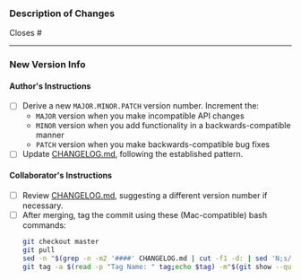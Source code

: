 ### Description of Changes
Closes #    <!-- Enter the issue number this PR addresses. If none, remove this line. -->


---
### New Version Info

#### Author's Instructions
- [ ] Derive a new `MAJOR.MINOR.PATCH` version number. Increment the:
    - `MAJOR` version when you make incompatible API changes
    - `MINOR` version when you add functionality in a backwards-compatible manner
    - `PATCH` version when you make backwards-compatible bug fixes
- [ ] Update [CHANGELOG.md](https://github.com/scrooloose/nerdtree/blob/master/CHANGELOG.md), following the established pattern.
#### Collaborator's Instructions
- [ ] Review [CHANGELOG.md](https://github.com/scrooloose/nerdtree/blob/master/CHANGELOG.md), suggesting a different version number if necessary.
- [ ] After merging, tag the commit using these (Mac-compatible) bash commands:
    ```bash
    git checkout master
    git pull
    sed -n "$(grep -n -m2 '####' CHANGELOG.md | cut -f1 -d: | sed 'N;s/\n/,/')p" CHANGELOG.md | sed '$d'
    git tag -a $(read -p "Tag Name: " tag;echo $tag) -m"$(git show --quiet --pretty=%s)";git push origin --tags
    ```
